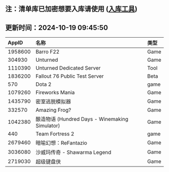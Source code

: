 ## 注：清单库已加密想要入库请使用 ([入库工具](https://github.com/BlankTMing/ManifestAutoUpdate/releases))

## 更新时间：2024-10-19 09:45:50
| AppID | 名称 | 类型  |
| :-------------------- | :----------------------------- | :----------- |
| 1958600 | Barro F22| Game |
| 304930 | Unturned| Game |
| 1110390 | Unturned Dedicated Server| Tool |
| 1836200 | Fallout 76 Public Test Server| Beta |
| 570 | Dota 2| game |
| 1079260 | Fireworks Mania| Game |
| 1435790 | 密室逃脱模拟器| Game |
| 332570 | Amazing Frog?| Game |
| 1042380 | 酿造物语 (Hundred Days - Winemaking Simulator)| Game |
| 440 | Team Fortress 2| game |
| 2679460 | 暗喻幻想：ReFantazio| Game |
| 3036080 | 沙威玛传奇 - Shawarma Legend| Game |
| 2719030 | 超级键盘侠| Game |
